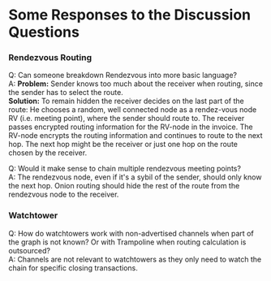 # Some Responses to the Discussion Questions

### Rendezvous Routing
Q: Can someone breakdown Rendezvous into more basic language?  
A: **Problem:** Sender knows too much about the receiver when routing, since the sender has to select the route.  
**Solution:** To remain hidden the receiver decides on the last part of the route: He chooses a random, well connected node as a rendez-vous node RV (i.e. meeting point), where the sender should route to. The receiver passes encrypted routing information for the RV-node in the invoice. The RV-node encrypts the routing information and continues to route to the next hop. The next hop might be the receiver or just one hop on the route chosen by the receiver.

Q: Would it make sense to chain multiple rendezvous meeting points?  
A: The rendezvous node, even if it's a sybil of the sender, should only know the next hop. Onion routing should hide the rest of the route from the rendezvous node to the receiver.

### Watchtower
Q: How do watchtowers work with non-advertised channels when part of the graph is not known? Or with Trampoline when routing calculation is outsourced?  
A: Channels are not relevant to watchtowers as they only need to watch the chain for specific closing transactions.
